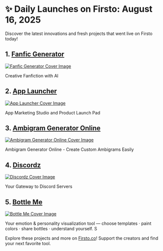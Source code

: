 # ✨ Daily Launches on Firsto: August 16, 2025

Discover the latest innovations and fresh projects that went live on Firsto today!

## 1. [Fanfic Generator](https://firsto.co/projects/fanfic-generator)

[![Fanfic Generator Cover Image](https://607255gt6f.ufs.sh/f/ViZtN9dvJxPtWxSNqXrzSFhxDmiWLak9Xp8Oqgsc5J0nvICN)](https://firsto.co/projects/fanfic-generator)

 Creative Fanfiction with AI



## 2. [App Launcher](https://firsto.co/projects/app-launcher)

[![App Launcher Cover Image](https://607255gt6f.ufs.sh/f/ViZtN9dvJxPtJ3jfekiAm5fUc2tTWYlQFNLECdHjb7BMyRpr)](https://firsto.co/projects/app-launcher)

 App Marketing Studio and Product Launch Pad



## 3. [Ambigram Generator Online](https://firsto.co/projects/ambigram-generator-online)

[![Ambigram Generator Online Cover Image](https://607255gt6f.ufs.sh/f/ViZtN9dvJxPtDJRprsOFyE8hGTOLJiBNrXYjxsvu1P0Uwk6m)](https://firsto.co/projects/ambigram-generator-online)

 Ambigram Generator Online - Create Custom Ambigrams Easily



## 4. [Discordz](https://firsto.co/projects/discordz)

[![Discordz Cover Image](https://607255gt6f.ufs.sh/f/ViZtN9dvJxPtlN5ivRXWD9zxvRcYaoQM57PG6ObUIey4Bjdi)](https://firsto.co/projects/discordz)

 Your Gateway to Discord Servers



## 5. [Bottle Me](https://firsto.co/projects/bottle-me)

[![Bottle Me Cover Image](https://607255gt6f.ufs.sh/f/ViZtN9dvJxPtqMxFAXlyO2SYgwT7WmAFPB9hRcbKUGXzfj85)](https://firsto.co/projects/bottle-me)

 Your emotion & personality visualization tool — choose templates · paint colors · share bottles · understand yourself. S




Explore these projects and more on [Firsto.co](https://firsto.co)! Support the creators and find your next favorite tool.
